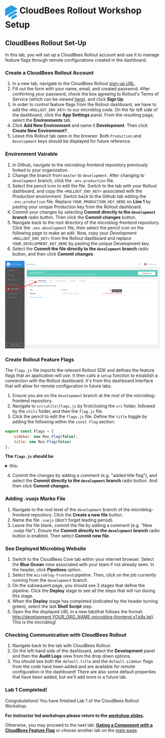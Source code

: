 # <img src="images/Rollout-blue.svg" alt="CloudBees Rollout Logo" width="40" align="top"> CloudBees Rollout Workshop Setup

## CloudBees Rollout Set-Up
In this lab, you will set up a CloudBees Rollout account and use it to manage feature flags through remote configurations created in the dashboard.

### Create a CloudBees Rollout Account

1. In a new tab, navigate to the CloudBees Rollout [sign-up URL](https://app.rollout.io/signup).
2. Fill out the form with your name, email, and created password. After confirming your password,  check the box agreeing to Rollout's Terms of Service (which can be viewed [here](https://docs.cloudbees.com/docs/cloudbees-common/latest/subscription-agreement/)), and click **Sign Up**.
3. In order to control feature flags from the Rollout dashboard, we have to add the `<ROLLOUT_ENV_KEY>` to our microblog code. On the far left side of the dashboard, click the **App Settings** panel. From the resulting page, select the **Environments** tab.
5. Click **Add New Environment** and name it **Development**. Then click **Create New Environment?**.
6. Leave this Rollout tab open in the browser. Both `Production` and `Development` keys should be displayed for future reference.

### Environment Vairable

1. In Github, navigate to the microblog-frontend repository previously forked to your organization.
2. Change the branch from `master` to `development`. After changing to `development` branch, click the `.env.production` file.
3. Select the pencil icon to edit the file. Switch to the tab with your Rollout dashboard, and copy the `<ROLLOUT_ENV_KEY>` associated with the _Production_ environment. Switch back to the Github tab editing the `.env.production` file. Replace `YOUR_PRODUCTION_KEY_HERE` on **Line 1** by pasting your unique Production key from the Rollout dashboard.
4. Commit your changes by selecting **Commit directly to the `development` branch** radio button. Then click the **Commit changes** button.
5. Navigate back to the root directory of the microblog-frontend repository. Click the `.env.development` file, then select the pencil icon on the following page to make an edit. Now, copy your _Development_ `<ROLLOUT_ENV_KEY>` from the Rollout dashboard and replace `YOUR_DEVELOPMENT_KEY_HERE` by pasting the unique Development key.
6. Select the **Commit the file directly to the `development` branch** radio button, and then click **Commit changes**.

<p><img src="images/RolloutEnvKey.png" />

### Create Rollout Feature Flags

The `flags.js` file imports the relevant Rollout SDK and defines the feature flags that an application will use. It then calls a `setup` function to establish a connection with the Rollout dashboard. It's from this dashboard interface that will allow for remote configuration in future labs.

1. Ensure you are on the `development` branch at the root of the microblog-frontend repository.
2. Navigate to `src\utils\flags.js` by firstclicking the `src` folder, followed by the `utils` folder, and then the `flag.js` file.
3. Click the pencil to edit the `flags.js` file. Define the `title` toggle by adding the following within the `const Flag` section:
```javascript
export const Flags = {
	sidebar: new Rox.Flag(false),
	title: new Rox.Flag(false)
};
```

**The `flags.js` should be**
<details><summary>this:</summary>

```javascript
import Rox from 'rox-browser'

export const Flags = {
  sidebar: new Rox.Flag(false),
  title: new Rox.Flag(false)
};

const options = {
};

Rox.register('default', Flags);
Rox.setup(process.env.VUE_APP_ROLLOUT_KEY, options);
	
```
</details>

4. Commit the changes by adding a comment (e.g. "added title flag"), and select the **Commit directly to the `development` branch** radio button. And then click **Commit changes**.

### Adding .vuejs Marke File

1. Navigate to the root level of the `development` branch of the microblog-frontend repository. Click the **Create a new file** button.
2. Name the file `.vuejs` (don't forget leading period).
3. Leave the file blank, commit the file by adding a comment (e.g. "New .vuejs file"). Ensure the **Commit directly to the `development` branch** radio button is enabled. Then select **Commit new file**.

### See Deployed Microblog Website
1. Switch to the CloudBees Core tab within your internet browser. Select the **Blue Ocean** view associated with your team if not already seen. In the header, click **Pipelines** option.
2. Select the `microblog-frontend` pipeline. Then, click on the job currently running from the `development` branch.
3. On the subsequent page, you should see 3 stages that define the pipeline. Click the **Deploy** stage to see all the steps that will run during this stage.
4. When the **Deploy** stage has completed (indicated by the header turning green), select the last **Shell Script** step.
5. Open the the displayed URL in a new tab(that follows the format: http://development.YOUR_ORG_NAME-microblog-frontend.v1.k8s.tel). This is the microblog!

### Checking Communication with CloudBees Rollout

1. Navigate back to the tab with CloudBees Rollout.
2. On the left-hand side of the dashboard, select the **Development** panel and then the **Audit Logs** view from the drop down options.
3. You should see both the `default.title` and the `default.sidebar` flags from the code have been added and are available for remote configuration in the dashboard! There are also some default properties that have been added, but we'll add more in a future lab.

### Lab 1 Completed!
Congratulations! You have finished Lab 1 of the CloudBees Rollout Workshop.

**For instructor led workshops please return to the [workshop slides](https://cloudbees-days.github.io/core-rollout-flow-workshop/rollout/#12).**

Otherwise, you may proceed to the next lab: [**Gating a Component with a CloudBees Feature Flag**](../rolloutFeature/rolloutFeature.md) or choose another lab on the [main page](../../README.md#workshop-labs).

